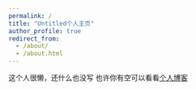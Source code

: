 ```yaml
---
permalink: /
title: "Untitled个人主页"
author_profile: true
redirect_from: 
  - /about/
  - /about.html
---
```

这个人很懒，还什么也没写
也许你有空可以看看[个人博客](https://digital-garden-chi-eosin.vercel.app/)
